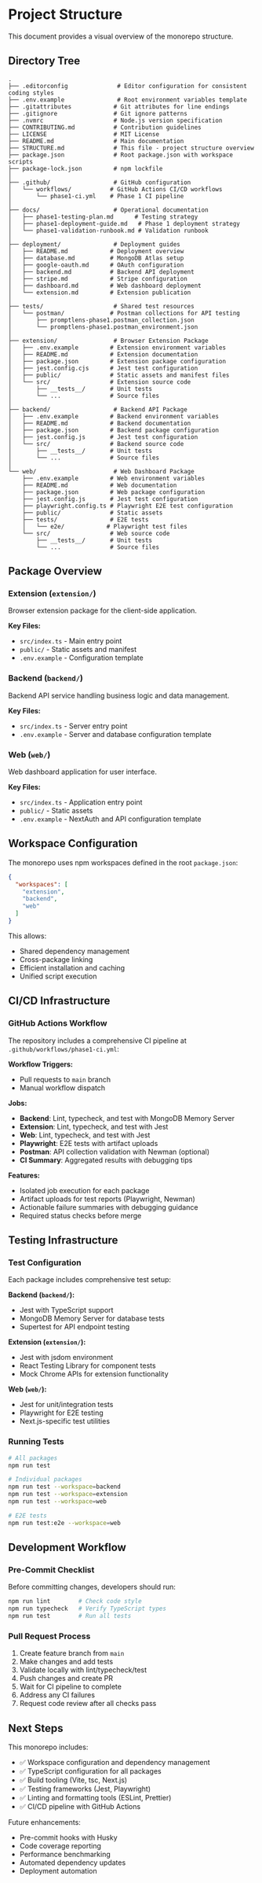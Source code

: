 # Project Structure

This document provides a visual overview of the monorepo structure.

## Directory Tree

```
.
├── .editorconfig              # Editor configuration for consistent coding styles
├── .env.example               # Root environment variables template
├── .gitattributes            # Git attributes for line endings
├── .gitignore                # Git ignore patterns
├── .nvmrc                    # Node.js version specification
├── CONTRIBUTING.md           # Contribution guidelines
├── LICENSE                   # MIT License
├── README.md                 # Main documentation
├── STRUCTURE.md              # This file - project structure overview
├── package.json              # Root package.json with workspace scripts
├── package-lock.json         # npm lockfile
│
├── .github/                  # GitHub configuration
│   └── workflows/           # GitHub Actions CI/CD workflows
│       └── phase1-ci.yml    # Phase 1 CI pipeline
│
├── docs/                     # Operational documentation
│   ├── phase1-testing-plan.md      # Testing strategy
│   ├── phase1-deployment-guide.md   # Phase 1 deployment strategy
│   └── phase1-validation-runbook.md # Validation runbook
│
├── deployment/               # Deployment guides
│   ├── README.md            # Deployment overview
│   ├── database.md          # MongoDB Atlas setup
│   ├── google-oauth.md      # OAuth configuration
│   ├── backend.md           # Backend API deployment
│   ├── stripe.md            # Stripe configuration
│   ├── dashboard.md         # Web dashboard deployment
│   └── extension.md         # Extension publication
│
├── tests/                    # Shared test resources
│   └── postman/             # Postman collections for API testing
│       ├── promptlens-phase1.postman_collection.json
│       └── promptlens-phase1.postman_environment.json
│
├── extension/                # Browser Extension Package
│   ├── .env.example         # Extension environment variables
│   ├── README.md            # Extension documentation
│   ├── package.json         # Extension package configuration
│   ├── jest.config.cjs      # Jest test configuration
│   ├── public/              # Static assets and manifest files
│   └── src/                 # Extension source code
│       ├── __tests__/       # Unit tests
│       └── ...              # Source files
│
├── backend/                  # Backend API Package
│   ├── .env.example         # Backend environment variables
│   ├── README.md            # Backend documentation
│   ├── package.json         # Backend package configuration
│   ├── jest.config.js       # Jest test configuration
│   └── src/                 # Backend source code
│       ├── __tests__/       # Unit tests
│       └── ...              # Source files
│
└── web/                      # Web Dashboard Package
    ├── .env.example         # Web environment variables
    ├── README.md            # Web documentation
    ├── package.json         # Web package configuration
    ├── jest.config.js       # Jest test configuration
    ├── playwright.config.ts # Playwright E2E test configuration
    ├── public/              # Static assets
    ├── tests/               # E2E tests
    │   └── e2e/            # Playwright test files
    └── src/                 # Web source code
        ├── __tests__/       # Unit tests
        └── ...              # Source files
```

## Package Overview

### Extension (`extension/`)
Browser extension package for the client-side application.

**Key Files:**
- `src/index.ts` - Main entry point
- `public/` - Static assets and manifest
- `.env.example` - Configuration template

### Backend (`backend/`)
Backend API service handling business logic and data management.

**Key Files:**
- `src/index.ts` - Server entry point
- `.env.example` - Server and database configuration template

### Web (`web/`)
Web dashboard application for user interface.

**Key Files:**
- `src/index.ts` - Application entry point
- `public/` - Static assets
- `.env.example` - NextAuth and API configuration template

## Workspace Configuration

The monorepo uses npm workspaces defined in the root `package.json`:

```json
{
  "workspaces": [
    "extension",
    "backend",
    "web"
  ]
}
```

This allows:
- Shared dependency management
- Cross-package linking
- Efficient installation and caching
- Unified script execution

## CI/CD Infrastructure

### GitHub Actions Workflow

The repository includes a comprehensive CI pipeline at `.github/workflows/phase1-ci.yml`:

**Workflow Triggers:**
- Pull requests to `main` branch
- Manual workflow dispatch

**Jobs:**
- **Backend**: Lint, typecheck, and test with MongoDB Memory Server
- **Extension**: Lint, typecheck, and test with Jest
- **Web**: Lint, typecheck, and test with Jest
- **Playwright**: E2E tests with artifact uploads
- **Postman**: API collection validation with Newman (optional)
- **CI Summary**: Aggregated results with debugging tips

**Features:**
- Isolated job execution for each package
- Artifact uploads for test reports (Playwright, Newman)
- Actionable failure summaries with debugging guidance
- Required status checks before merge

## Testing Infrastructure

### Test Configuration

Each package includes comprehensive test setup:

**Backend (`backend/`):**
- Jest with TypeScript support
- MongoDB Memory Server for database tests
- Supertest for API endpoint testing

**Extension (`extension/`):**
- Jest with jsdom environment
- React Testing Library for component tests
- Mock Chrome APIs for extension functionality

**Web (`web/`):**
- Jest for unit/integration tests
- Playwright for E2E testing
- Next.js-specific test utilities

### Running Tests

```bash
# All packages
npm run test

# Individual packages
npm run test --workspace=backend
npm run test --workspace=extension
npm run test --workspace=web

# E2E tests
npm run test:e2e --workspace=web
```

## Development Workflow

### Pre-Commit Checklist

Before committing changes, developers should run:

```bash
npm run lint        # Check code style
npm run typecheck   # Verify TypeScript types
npm run test        # Run all tests
```

### Pull Request Process

1. Create feature branch from `main`
2. Make changes and add tests
3. Validate locally with lint/typecheck/test
4. Push changes and create PR
5. Wait for CI pipeline to complete
6. Address any CI failures
7. Request code review after all checks pass

## Next Steps

This monorepo includes:
- ✅ Workspace configuration and dependency management
- ✅ TypeScript configuration for all packages
- ✅ Build tooling (Vite, tsc, Next.js)
- ✅ Testing frameworks (Jest, Playwright)
- ✅ Linting and formatting tools (ESLint, Prettier)
- ✅ CI/CD pipeline with GitHub Actions

Future enhancements:
- Pre-commit hooks with Husky
- Code coverage reporting
- Performance benchmarking
- Automated dependency updates
- Deployment automation
